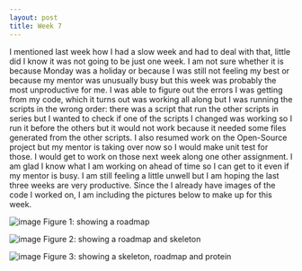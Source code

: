 ```yaml
---
layout: post
title: Week 7
---
```


I mentioned last week how I had a slow week and had to deal with that, little did I know it was not going to be just one week. I am not sure whether it is because Monday was a holiday or because I was still not feeling my best or because my mentor was unusually busy but this week was probably the most unproductive for me. I was able to figure out the errors I was getting from my code, which it turns out was working all along but I was running the scripts in the wrong order: there was a script that run the other scripts in series but I wanted to check if one of the scripts I changed was working so I run it before the others but it would not work because it needed some files generated from the other scripts. I also resumed work on the Open-Source project but my mentor is taking over now so I would make unit test for those. I would get to work on those next week along one other assignment. I am glad I know what I am working on ahead of time so I can get to it even if my mentor is busy. I am still feeling a little unwell but I am hoping the last three weeks are very productive. 
Since the I already have images of the code I worked on, I am including the pictures below to make up for this week.

![image](https://user-images.githubusercontent.com/66149407/125174243-87cc1480-e189-11eb-96e0-ba9cd5b719f3.png)
  Figure 1: showing a roadmap
  
![image](https://user-images.githubusercontent.com/66149407/125174281-c1048480-e189-11eb-9696-4e4bcd1016c2.png)
    Figure 2: showing a roadmap and skeleton
    
![image](https://user-images.githubusercontent.com/66149407/125174301-e98c7e80-e189-11eb-88f2-fae158c3ca47.png)
   Figure 3: showing a skeleton, roadmap and protein

